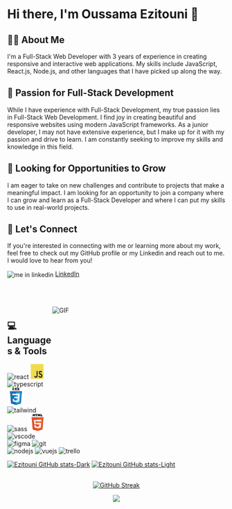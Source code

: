 # Hi there, I'm Oussama Ezitouni 👋

## 🧑‍💻 About Me

I'm a Full-Stack Web Developer with 3 years of experience in creating responsive and interactive web applications. My skills include JavaScript, React.js, Node.js, and other languages that I have picked up along the way.

## 🚀 Passion for Full-Stack Development

While I have experience with Full-Stack Development, my true passion lies in Full-Stack Web Development. I find joy in creating beautiful and responsive websites using modern JavaScript frameworks. As a junior developer, I may not have extensive experience, but I make up for it with my passion and drive to learn. I am constantly seeking to improve my skills and knowledge in this field.

## 🌱 Looking for Opportunities to Grow

I am eager to take on new challenges and contribute to projects that make a meaningful impact. I am looking for an opportunity to join a company where I can grow and learn as a Full-Stack Developer and where I can put my skills to use in real-world projects.

## 🔗 Let's Connect

If you're interested in connecting with me or learning more about my work, feel free to check out my GitHub profile or my Linkedin and reach out to me. I would love to hear from you!


<img align="center" src="https://cdn.jsdelivr.net/gh/devicons/devicon/icons/linkedin/linkedin-original.svg" alt="me in linkedin" height="auto" width="20"/> [LinkedIn](https://www.linkedin.com/in/oussama-ezitouni-794771204/) <br/><br/>

</br>
</br>

<img align="right" alt="GIF" src="https://media.giphy.com/media/bGgsc5mWoryfgKBx1u/giphy.gif" width="400" height="320" />

## 💻 Languages & Tools


<p>
<img src="https://cdn.jsdelivr.net/gh/devicons/devicon/icons/react/react-original.svg" alt="react" width="35" height="35"/>
<img src="https://raw.githubusercontent.com/devicons/devicon/master/icons/javascript/javascript-original.svg" alt="javascript" width="30" height="35"/>
<img src="https://cdn.jsdelivr.net/gh/devicons/devicon/icons/typescript/typescript-plain.svg" alt="typescript" width="30" height="35"/>
<img src="https://raw.githubusercontent.com/devicons/devicon/master/icons/css3/css3-original-wordmark.svg" alt="css3" width="40" height="40"/>
<img src="https://cdn.jsdelivr.net/gh/devicons/devicon/icons/tailwindcss/tailwindcss-plain.svg" alt="tailwind" width="35" height="35" />        
<img src="https://cdn.jsdelivr.net/gh/devicons/devicon/icons/sass/sass-original.svg" alt="sass" width="35" height="35"/>
<img src="https://raw.githubusercontent.com/devicons/devicon/master/icons/html5/html5-original-wordmark.svg" alt="html5" width="40" height="40"/>
<img src="https://cdn.jsdelivr.net/gh/devicons/devicon/icons/vscode/vscode-original.svg" alt="vscode" width="35" height="35"/>
<img src="https://cdn.jsdelivr.net/gh/devicons/devicon/icons/figma/figma-original.svg" alt="figma" width="30" height="35"/>
<img src="https://cdn.jsdelivr.net/gh/devicons/devicon/icons/git/git-original.svg" alt="git" width="35" height="35"/>
<img src="https://cdn.jsdelivr.net/gh/devicons/devicon/icons/nodejs/nodejs-original.svg" alt="nodejs" width="35" height="35"/>
  <img src="https://cdn.jsdelivr.net/gh/devicons/devicon/icons/vuejs/vuejs-original.svg" alt="vuejs" width="32" height="32"/>
<img src="https://cdn.jsdelivr.net/gh/devicons/devicon/icons/trello/trello-plain.svg" alt="trello" width="30" height="30"/>
</p>



[![Ezitouni GitHub stats-Dark](https://github-readme-stats.vercel.app/api?username=ezitounioussama&show_icons=true&theme=dark&icon_color=57a8ff&hide_border=true&card_width=600&margin-h=6)](https://github.com/ezitounioussama/ezitounioussama#gh-dark-mode-only)
[![Ezitouni GitHub stats-Light](https://github-readme-stats.vercel.app/api?username=ezitounioussama&show_icons=true&theme=default&icon_color=57a8ff&hide_border=true&card_width=400#gh-light-mode-only)](https://github.com/ezitounioussama/ezitounioussama#gh-light-mode-only)

</br>

<!-- [![GitHub Streak](https://streak-stats.demolab.com/?user=ezitounioussama&theme=dark&hide_border=true)](https://git.io/streak-stats) -->
<div align="center">
  <a href="https://git.io/streak-stats">
    <img src="https://streak-stats.demolab.com/?user=ezitounioussama&theme=dark&hide_border=true" alt="GitHub Streak" />

  </a>
</div>
<div align="center">

![](https://github-profile-trophy.vercel.app/?username=ezitounioussama&column=7&margin-w=8&margin-h=6)

</div>





